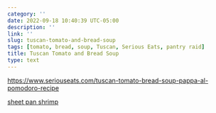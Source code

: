 ```yaml
---
category: ''
date: 2022-09-18 10:40:39 UTC-05:00
description: ''
link: ''
slug: tuscan-tomato-and-bread-soup
tags: [tomato, bread, soup, Tuscan, Serious Eats, pantry raid]
title: Tuscan Tomato and Bread Soup
type: text
---
```


https://www.seriouseats.com/tuscan-tomato-bread-soup-pappa-al-pomodoro-recipe

[sheet pan shrimp](link://slug/sheet-pan-shrimp)
